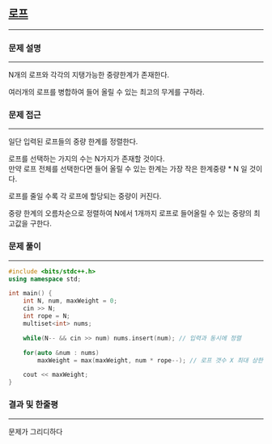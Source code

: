 
## [로프](https://www.acmicpc.net/problem/2217)
---

### 문제 설명
---
N개의 로프와 각각의 지탱가능한 중량한계가 존재한다.  

여러개의 로프를 병합하여 들어 올릴 수 있는 최고의 무게를 구하라.


### 문제 접근
---
일단 입력된 로프들의 중량 한계를 정렬한다.

로프를 선택하는 가지의 수는 N가지가 존재할 것이다.  
만약 로프 전체를 선택한다면 들어 올릴 수 있는 한계는 가장 작은 한계중량 * N 일 것이다.

로프를 줄일 수록 각 로프에 할당되는 중량이 커진다.

중량 한계의 오름차순으로 정렬하여 N에서 1개까지 로프로 들어올릴 수 있는 중량의 최고값을 구한다.

### 문제 풀이
---

```cpp
#include <bits/stdc++.h>
using namespace std;

int main() {
    int N, num, maxWeight = 0;
    cin >> N;
    int rope = N;
    multiset<int> nums;

    while(N-- && cin >> num) nums.insert(num); // 입력과 동시에 정렬

    for(auto &num : nums)
        maxWeight = max(maxWeight, num * rope--); // 로프 갯수 X 최대 상한

    cout << maxWeight;
}
```

### 결과 및 한줄평
---

문제가 그리디하다